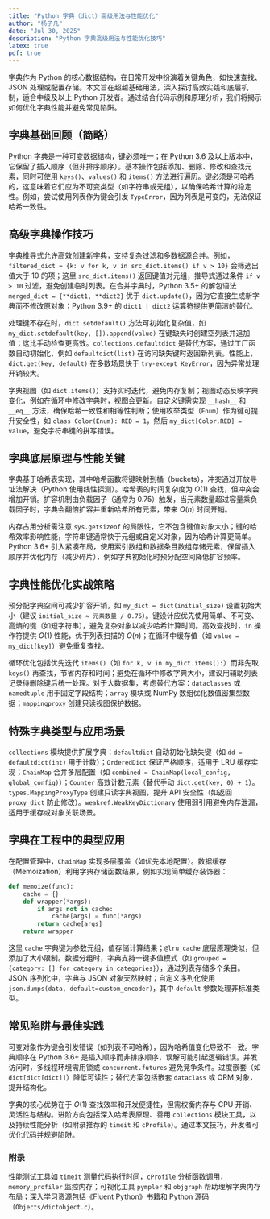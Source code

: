 ```yaml
---
title: "Python 字典（dict）高级用法与性能优化"
author: "杨子凡"
date: "Jul 30, 2025"
description: "Python 字典高级用法与性能优化技巧"
latex: true
pdf: true
---
```


字典作为 Python 的核心数据结构，在日常开发中扮演着关键角色，如快速查找、JSON 处理或配置存储。本文旨在超越基础用法，深入探讨高效实践和底层机制，适合中级及以上 Python 开发者。通过结合代码示例和原理分析，我们将揭示如何优化字典性能并避免常见陷阱。

## 字典基础回顾（简略）
Python 字典是一种可变数据结构，键必须唯一；在 Python 3.6 及以上版本中，它保留了插入顺序（但非排序顺序）。基本操作包括添加、删除、修改和查找元素，同时可使用 `keys()`、`values()` 和 `items()` 方法进行遍历。键必须是可哈希的，这意味着它们应为不可变类型（如字符串或元组），以确保哈希计算的稳定性。例如，尝试使用列表作为键会引发 `TypeError`，因为列表是可变的，无法保证哈希一致性。

## 高级字典操作技巧
字典推导式允许高效创建新字典，支持复杂过滤和多数据源合并。例如，`filtered_dict = {k: v for k, v in src_dict.items() if v > 10}` 会筛选出值大于 10 的项；这里 `src_dict.items()` 返回键值对元组，推导式通过条件 `if v > 10` 过滤，避免创建临时列表。在合并字典时，Python 3.5+ 的解包语法 `merged_dict = {**dict1, **dict2}` 优于 `dict.update()`，因为它直接生成新字典而不修改原对象；Python 3.9+ 的 `dict1 | dict2` 运算符提供更简洁的替代。  

处理键不存在时，`dict.setdefault()` 方法可初始化复杂值，如 `my_dict.setdefault(key, []).append(value)` 在键缺失时创建空列表并追加值；这比手动检查更高效。`collections.defaultdict` 是替代方案，通过工厂函数自动初始化，例如 `defaultdict(list)` 在访问缺失键时返回新列表。性能上，`dict.get(key, default)` 在多数场景快于 `try-except KeyError`，因为异常处理开销较大。  

字典视图（如 `dict.items()`）支持实时迭代，避免内存复制；视图动态反映字典变化，例如在循环中修改字典时，视图会更新。自定义键需实现 `__hash__` 和 `__eq__` 方法，确保哈希一致性和相等性判断；使用枚举类型（`Enum`）作为键可提升安全性，如 `class Color(Enum): RED = 1`，然后 `my_dict[Color.RED] = value`，避免字符串键的拼写错误。

## 字典底层原理与性能关键
字典基于哈希表实现，其中哈希函数将键映射到桶（buckets），冲突通过开放寻址法解决（Python 使用线性探测）。哈希表的时间复杂度为 $O(1)$ 查找，但冲突会增加开销。扩容机制由负载因子（通常为 $0.75$）触发，当元素数量超过容量乘负载因子时，字典会翻倍扩容并重新哈希所有元素，带来 $O(n)$ 时间开销。  

内存占用分析需注意 `sys.getsizeof` 的局限性，它不包含键值对象大小；键的哈希效率影响性能，字符串键通常快于元组或自定义对象，因为哈希计算更简单。Python 3.6+ 引入紧凑布局，使用索引数组和数据条目数组存储元素，保留插入顺序并优化内存（减少碎片），例如字典初始化时预分配空间降低扩容频率。

## 字典性能优化实战策略
预分配字典空间可减少扩容开销，如 `my_dict = dict(initial_size)` 设置初始大小（建议 `initial_size ≈ 元素数量 / 0.75`）。键设计应优先使用简单、不可变、高熵的键（如短字符串），避免复杂对象以减少哈希计算时间。高效查找时，`in` 操作符提供 $O(1)$ 性能，优于列表扫描的 $O(n)$；在循环中缓存值（如 `value = my_dict[key]`）避免重复查找。  

循环优化包括优先迭代 `items()`（如 `for k, v in my_dict.items():`）而非先取 `keys()` 再查找，节省内存和时间；避免在循环中修改字典大小，建议用辅助列表记录待删除键后统一处理。对于大数据集，考虑替代方案：`dataclasses` 或 `namedtuple` 用于固定字段结构；`array` 模块或 NumPy 数组优化数值密集型数据；`mappingproxy` 创建只读视图保护数据。

## 特殊字典类型与应用场景
`collections` 模块提供扩展字典：`defaultdict` 自动初始化缺失键（如 `dd = defaultdict(int)` 用于计数）；`OrderedDict` 保证严格顺序，适用于 LRU 缓存实现；`ChainMap` 合并多层配置（如 `combined = ChainMap(local_config, global_config)`）；`Counter` 高效计数元素（替代手动 `dict.get(key, 0) + 1`）。`types.MappingProxyType` 创建只读字典视图，提升 API 安全性（如返回 `proxy_dict` 防止修改）。`weakref.WeakKeyDictionary` 使用弱引用避免内存泄漏，适用于缓存或对象关联场景。

## 字典在工程中的典型应用
在配置管理中，`ChainMap` 实现多层覆盖（如优先本地配置）。数据缓存（Memoization）利用字典存储函数结果，例如实现简单缓存装饰器：  
```python
def memoize(func):
    cache = {}
    def wrapper(*args):
        if args not in cache:
            cache[args] = func(*args)
        return cache[args]
    return wrapper
```  
这里 `cache` 字典键为参数元组，值存储计算结果；`@lru_cache` 底层原理类似，但添加了大小限制。数据分组时，字典支持一键多值模式（如 `grouped = {category: [] for category in categories}`），通过列表存储多个条目。JSON 序列化中，字典与 JSON 对象天然映射；自定义序列化使用 `json.dumps(data, default=custom_encoder)`，其中 `default` 参数处理非标准类型。

## 常见陷阱与最佳实践
可变对象作为键会引发错误（如列表不可哈希），因为哈希值变化导致不一致。字典顺序在 Python 3.6+ 是插入顺序而非排序顺序，误解可能引起逻辑错误。并发访问时，多线程环境需用锁或 `concurrent.futures` 避免竞争条件。过度嵌套（如 `dict[dict[dict]]`）降低可读性；替代方案包括嵌套 `dataclass` 或 ORM 对象，提升结构化。

字典的核心优势在于 $O(1)$ 查找效率和开发便捷性，但需权衡内存与 CPU 开销、灵活性与结构。进阶方向包括深入哈希表原理、善用 `collections` 模块工具，以及持续性能分析（如附录推荐的 `timeit` 和 `cProfile`）。通过本文技巧，开发者可优化代码并规避陷阱。  

### 附录
性能测试工具如 `timeit` 测量代码执行时间，`cProfile` 分析函数调用，`memory_profiler` 监控内存；可视化工具 `pympler` 和 `objgraph` 帮助理解字典内存布局；深入学习资源包括《Fluent Python》书籍和 Python 源码（`Objects/dictobject.c`）。
